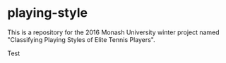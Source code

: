 # playing-style

This is a repository for the 2016 Monash University winter project named "Classifying Playing Styles of Elite Tennis Players".

Test
